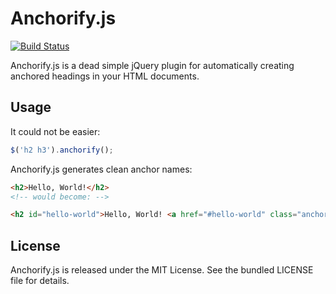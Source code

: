 Anchorify.js
============

[![Build Status](https://travis-ci.org/willdurand/anchorify.js.png?branch=master)](https://travis-ci.org/willdurand/anchorify.js)

Anchorify.js is a dead simple jQuery plugin for automatically creating anchored
headings in your HTML documents.


Usage
-----

It could not be easier:

``` javascript
$('h2 h3').anchorify();
```

Anchorify.js generates clean anchor names:

``` html
<h2>Hello, World!</h2>
<!-- would become: -->

<h2 id="hello-world">Hello, World! <a href="#hello-world" class="anchor-link">¶</a></h2>
```


License
-------

Anchorify.js is released under the MIT License. See the bundled LICENSE file for
details.

